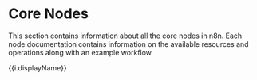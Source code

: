 # Core Nodes

This section contains information about all the core nodes in n8n. Each node documentation contains information on the available resources and operations along with an example workflow.

<!-- <NodeCard :items="items" /> -->
<div v-for="i in items" :key="i.name">
	<a :href="`/nodes/${i.name}`">
		<p>{{i.displayName}}</p>
	</a>
</div>

<script>
import data from './core-nodes.json'
export default {
	data () {
		return {
			items: data
		}
	}
}
</script>
